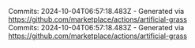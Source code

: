 Commits: 2024-10-04T06:57:18.483Z - Generated via https://github.com/marketplace/actions/artificial-grass
<br>
Commits: 2024-10-04T06:57:18.483Z - Generated via https://github.com/marketplace/actions/artificial-grass
<br>
